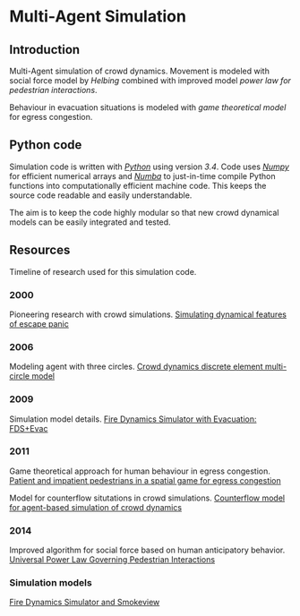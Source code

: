 # Multi-Agent Simulation
## Introduction

Multi-Agent simulation of crowd dynamics. Movement is modeled with social force model by _Helbing_ combined with improved model _power law for pedestrian interactions_.

Behaviour in evacuation situations is modeled with _game theoretical model_ for egress congestion. 


## Python code
Simulation code is written with [_Python_][python] using version _3.4_. Code uses [_Numpy_][numpy] for efficient numerical arrays and [_Numba_][numba] to just-in-time compile Python functions into computationally efficient machine code. This keeps the source code readable and easily understandable. 

The aim is to keep the code highly modular so that new crowd dynamical models can be easily integrated and tested.

[python]: https://www.python.org/
[numpy]: http://www.numpy.org/
[numba]: http://numba.pydata.org/


## Resources
Timeline of research used for this simulation code.

### 2000
Pioneering research with crowd simulations.
[Simulating dynamical features of escape panic](http://citeseerx.ist.psu.edu/viewdoc/download?doi=10.1.1.323.245&rep=rep1&type=pdf)

### 2006
Modeling agent with three circles.
[Crowd dynamics discrete element multi-circle model](http://www.sciencedirect.com/science/article/pii/S0925753505001724)

### 2009
Simulation model details.
[Fire Dynamics Simulator with Evacuation: FDS+Evac](http://www.vtt.fi/inf/pdf/workingpapers/2009/W119.pdf)

### 2011
Game theoretical approach for human behaviour in egress congestion.
[Patient and impatient pedestrians in a spatial game for egress congestion](http://journals.aps.org/pre/abstract/10.1103/PhysRevE.87.012802)

Model for counterflow situtations in crowd simulations.
[Counterflow model for agent-based simulation of crowd dynamics](http://www.sciencedirect.com/science/article/pii/S0360132311002630) 

### 2014
Improved algorithm for social force based on human anticipatory behavior.
[Universal Power Law Governing Pedestrian Interactions](http://motion.cs.umn.edu/PowerLaw/)

### Simulation models
[Fire Dynamics Simulator and Smokeview](https://github.com/firemodels/fds-smv)
